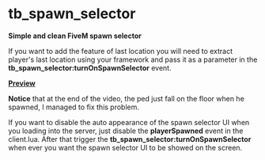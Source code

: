 # tb_spawn_selector
**__Simple and clean FiveM spawn selector__**

If you want to add the feature of last location you will need to extract player's last location using your framework and pass it as a parameter in the **tb_spawn_selector:turnOnSpawnSelector** event.

**[Preview](https://streamable.com/o17n4s)**

**Notice** that at the end of the video, the ped just fall on the floor when he spawned, I managed to fix this problem.

If you want to disable the auto appearance of the spawn selector UI when you loading into the server, just disable the **playerSpawned** event in the client.lua. After that trigger the **tb_spawn_selector:turnOnSpawnSelector** when ever you want the spawn selector UI to be showed on the screen.
